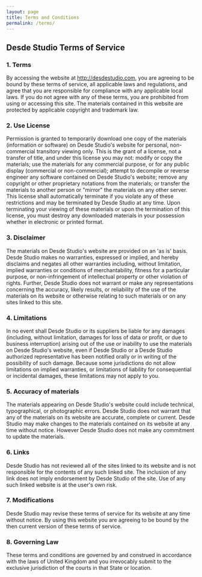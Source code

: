 ```yaml
---
layout: page
title: Terms and Conditions
permalink: /terms/
---
```


## Desde Studio Terms of Service

### 1. Terms
By accessing the website at http://desdestudio.com, you are agreeing to be bound by these terms of service, all applicable laws and regulations, and agree that you are responsible for compliance with any applicable local laws. If you do not agree with any of these terms, you are prohibited from using or accessing this site. The materials contained in this website are protected by applicable copyright and trademark law.

### 2. Use License
Permission is granted to temporarily download one copy of the materials (information or software) on Desde Studio's website for personal, non-commercial transitory viewing only. This is the grant of a license, not a transfer of title, and under this license you may not:
modify or copy the materials;
use the materials for any commercial purpose, or for any public display (commercial or non-commercial);
attempt to decompile or reverse engineer any software contained on Desde Studio's website;
remove any copyright or other proprietary notations from the materials; or
transfer the materials to another person or "mirror" the materials on any other server.
This license shall automatically terminate if you violate any of these restrictions and may be terminated by Desde Studio at any time. Upon terminating your viewing of these materials or upon the termination of this license, you must destroy any downloaded materials in your possession whether in electronic or printed format.

### 3. Disclaimer
The materials on Desde Studio's website are provided on an 'as is' basis. Desde Studio makes no warranties, expressed or implied, and hereby disclaims and negates all other warranties including, without limitation, implied warranties or conditions of merchantability, fitness for a particular purpose, or non-infringement of intellectual property or other violation of rights.
Further, Desde Studio does not warrant or make any representations concerning the accuracy, likely results, or reliability of the use of the materials on its website or otherwise relating to such materials or on any sites linked to this site.

### 4. Limitations
In no event shall Desde Studio or its suppliers be liable for any damages (including, without limitation, damages for loss of data or profit, or due to business interruption) arising out of the use or inability to use the materials on Desde Studio's website, even if Desde Studio or a Desde Studio authorized representative has been notified orally or in writing of the possibility of such damage. Because some jurisdictions do not allow limitations on implied warranties, or limitations of liability for consequential or incidental damages, these limitations may not apply to you.

### 5. Accuracy of materials
The materials appearing on Desde Studio's website could include technical, typographical, or photographic errors. Desde Studio does not warrant that any of the materials on its website are accurate, complete or current. Desde Studio may make changes to the materials contained on its website at any time without notice. However Desde Studio does not make any commitment to update the materials.

### 6. Links
Desde Studio has not reviewed all of the sites linked to its website and is not responsible for the contents of any such linked site. The inclusion of any link does not imply endorsement by Desde Studio of the site. Use of any such linked website is at the user's own risk.

### 7. Modifications
Desde Studio may revise these terms of service for its website at any time without notice. By using this website you are agreeing to be bound by the then current version of these terms of service.

### 8. Governing Law
These terms and conditions are governed by and construed in accordance with the laws of United Kingdom and you irrevocably submit to the exclusive jurisdiction of the courts in that State or location.
